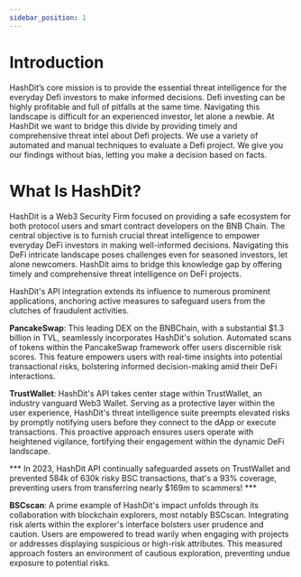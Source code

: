 ```yaml
---
sidebar_position: 1
---
```


# Introduction
HashDit’s core mission is to provide the essential threat intelligence for the everyday Defi investors to make informed decisions. 
Defi investing can be highly profitable and full of pitfalls at the same time. 
Navigating this landscape is difficult for an experienced investor, let alone a newbie. 
At HashDit we want to bridge this divide by providing timely and comprehensive threat intel about Defi projects. 
We use a variety of automated and manual techniques to evaluate a Defi project. 
We give you our findings without bias, letting you make a decision based on facts.

# What Is HashDit?
HashDit is a Web3 Security Firm focused on providing a safe ecosystem for both protocol users and smart contract developers on the BNB Chain. The central objective is to furnish crucial threat intelligence to empower everyday DeFi investors in making well-informed decisions. Navigating this DeFi intricate landscape poses challenges even for seasoned investors, let alone newcomers. HashDit aims to bridge this knowledge gap by offering timely and comprehensive threat intelligence on DeFi projects.

HashDit's API integration extends its influence to numerous prominent applications, anchoring active measures to safeguard users from the clutches of fraudulent activities.

**PancakeSwap**: This leading DEX on the BNBChain, with a substantial $1.3 billion in TVL, seamlessly incorporates HashDit's solution. Automated scans of tokens within the PancakeSwap framework offer users discernible risk scores. This feature empowers users with real-time insights into potential transactional risks, bolstering informed decision-making amid their DeFi interactions.

**TrustWallet**: HashDit's API takes center stage within TrustWallet, an industry vanguard Web3 Wallet. Serving as a protective layer within the user experience, HashDit's threat intelligence suite preempts elevated risks by promptly notifying users before they connect to the dApp or execute transactions. This proactive approach ensures users operate with heightened vigilance, fortifying their engagement within the dynamic DeFi landscape.

*** In 2023, HashDit API continually safeguarded assets on TrustWallet and prevented 584k of 630k risky BSC transactions, that's a 93% coverage, preventing users from transferring nearly $169m to scammers! ***

**BSCscan**: A prime example of HashDit's impact unfolds through its collaboration with blockchain explorers, most notably BSCscan. Integrating risk alerts within the explorer's interface bolsters user prudence and caution. Users are empowered to tread warily when engaging with projects or addresses displaying suspicious or high-risk attributes. This measured approach fosters an environment of cautious exploration, preventing undue exposure to potential risks.